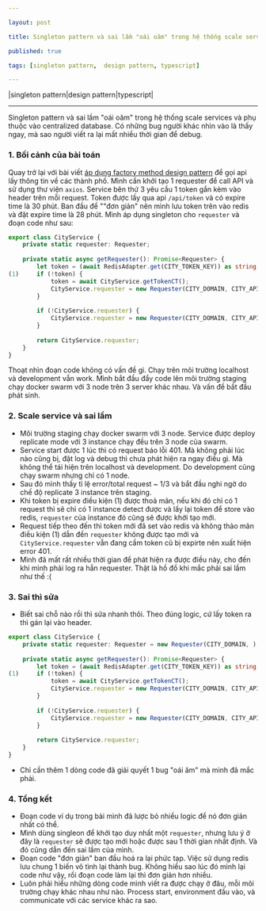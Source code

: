 ```yaml
---

layout: post

title: Singleton pattern và sai lầm "oái oăm" trong hệ thống scale services

published: true

tags: [singleton pattern,  design pattern, typescript]

---
```


|singleton pattern|design pattern|typescript|

---
  
Singleton pattern và sai lầm "oái oăm" trong hệ thống scale services và phụ thuộc vào centralized database. Có những bug người khác nhìn vào là thấy ngay, mà sao người viết ra lại mất nhiều thời gian để debug.

### 1. Bối cảnh của bài toán

Quay trở lại với bài viết [áp dụng factory method design pattern](https://dattp.github.io/2023-12-28-factory-method/) để gọi api lấy thông tin về các thành phố. Mình cần khởi tạo 1 requester để call API và sử dụng thư viện `axios`.
Service bên thứ 3 yêu cầu 1 token gắn kèm vào header trên mỗi request. Token được lấy qua api `/api/token` và có expire time là 30 phút.
Ban đầu để ""đơn giản" nên mình lưu token trên vào redis và đặt expire time là 28 phút.
Mình áp dụng singleton cho `requester` và đoạn code như sau:
```ts
export class CityService {
    private static requester: Requester;
    
	private static async getRequester(): Promise<Requester> {
		let token = (await RedisAdapter.get(CITY_TOKEN_KEY)) as string;
(1)     if (!token) {
	        token = await CityService.getTokenCT();
	        CityService.requester = new Requester(CITY_DOMAIN, CITY_APIKEY, { token });
	    }
	        
	    if (!CityService.requester) {
	        CityService.requester = new Requester(CITY_DOMAIN, CITY_APIKEY, { token });
	    }
	        
	    return CityService.requester;
	}
}
```

Thoạt nhìn đoạn code không có vấn đề gì. Chạy trên môi trường localhost và development vẫn work. Mình bắt đầu đẩy code lên môi trường staging chạy docker swarm với 3 node trên 3 server khác nhau. Và vấn đề bắt đầu phát sinh.

### 2. Scale service và sai lầm
* Môi trường staging chạy docker swarm với 3 node. Service được deploy replicate mode với 3 instance chạy đều trên 3 node của swarm.
* Service start được 1 lúc thì có request báo lỗi 401. Mà không phải lúc nào cũng bị, đặt log và debug thì chưa phát hiện ra ngay điều gì. Mà không thể tái hiện trên localhost và development. Do development cũng chạy swarm nhưng chỉ có 1 node.
* Sau đó mình thấy tỉ lệ error/total request ~ 1/3 và bắt đầu nghi ngờ do chế độ replicate 3 instance trên staging.
*  Khi token bị expire điều kiện (1) được thoả mãn, nếu khi đó chỉ có 1 request thì sẽ chỉ có 1 instance detect được và lấy lại token để store vào redis, `requester` của instance đó cũng sẽ được khởi tạo mới.
* Request tiếp theo đến thì token mới đã set vào redis và không thảo mãn điều kiện (1) dẫn đến `requester` không được tạo mới và `CityService.requester` vẫn đang cầm token cũ bị expirte nên xuất hiện error 401.
* Mình đã mất rất nhiều thời gian để phát hiện ra được điều này, cho đến khi mình phải log ra hẳn requester. Thật là hồ đồ khi mắc phải sai lầm như thế :(

### 3. Sai thì sửa

* Biết sai chỗ nào rồi thì sửa nhanh thôi. Theo đúng logic, cứ lấy token ra thì gán lại vào header.

```ts
export class CityService {
    private static requester: Requester = new Requester(CITY_DOMAIN, );
    
	private static async getRequester(): Promise<Requester> {
		let token = (await RedisAdapter.get(CITY_TOKEN_KEY)) as string;
(1)     if (!token) {
	        token = await CityService.getTokenCT();
	        CityService.requester = new Requester(CITY_DOMAIN, CITY_APIKEY, { token });
	    }
	        
	    if (!CityService.requester) {
	        CityService.requester = new Requester(CITY_DOMAIN, CITY_APIKEY, { token });
	    }
	        
	    return CityService.requester;
	}
}
```
* Chỉ cần thêm 1 dòng code đã giải quyết 1 bug "oái ăm" mà mình đã mắc phải.

### 4. Tổng kết
* Đoạn code ví dụ trong bài mình đã lược bỏ nhiều logic để nó đơn giản nhất có thể.
* Mình dùng singleon để khởi tạo duy nhất một `requester`, nhưng lưu ý ở đây là `requester` sẽ được tạo mới hoặc được  sau 1 thời gian nhất định. Và đó cũng dẫn đến sai lầm của mình.
* Đoạn code "đơn giản" ban đầu hoá ra lại phức tạp. Việc sử dụng redis lưu chung 1 biến vô tình lại thành bug. Không hiểu sao lúc đó mình lại code như vậy, rồi đoạn code làm lại thì đơn giản hơn nhiều.
* Luôn phải hiểu những dòng code mình viết ra được chạy ở đâu, mỗi môi trường chạy khác nhau như nào. Process start, environment đầu vào, và communicate với các service khác ra sao.